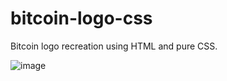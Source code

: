 # bitcoin-logo-css
Bitcoin logo recreation using HTML and pure CSS.

![image](https://user-images.githubusercontent.com/4659020/147502947-9b7f3952-da3d-4450-8990-ec18d85af669.png)
